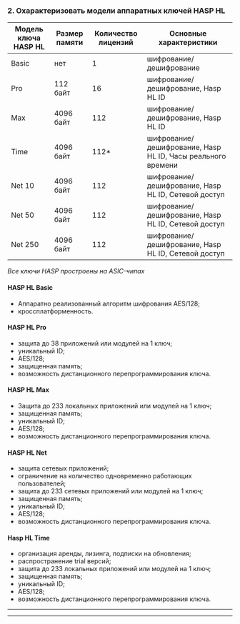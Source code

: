 ### 2.  Охарактеризовать модели аппаратных ключей  HASP HL

| Модель ключа HASP HL | Размер памяти | Количество лицензий | Основные характеристики                                     |
|----------------------|---------------|---------------------|-------------------------------------------------------------|
| Basic                | нет           | 1                   | шифрование/дешифрование                                     |
| Pro                  | 112 байт      | 16                  | шифрование/дешифрование, Hasp HL ID                         |
| Max                  | 4096 байт     | 112                 | шифрование/дешифрование, Hasp HL ID                         |
| Time                 | 4096 байт     | 112*                | шифрование/дешифрование, Hasp HL ID, Часы реального времени |
| Net 10               | 4096 байт     | 112                 | шифрование/дешифрование, Hasp HL ID, Сетевой доступ         |
| Net 50               | 4096 байт     | 112                 | шифрование/дешифрование, Hasp HL ID, Сетевой доступ         |
| Net 250              | 4096 байт     | 112                 | шифрование/дешифрование, Hasp HL ID, Сетевой доступ         |


*Все ключи HASP простроены на ASIC-чипах*

#### HASP HL Basic
* Аппаратно реализованный алгоритм шифрования AES/128;
* кроссплатформенность.

#### HASP HL Pro
* защита до 38 приложений или модулей на 1 ключ;
* уникальный ID;
* AES/128;
* защищенная память;
* возможность дистанционного перепрограммирования ключа.

#### HASP HL Max
* Защита до 233 локальных приложений или модулей на 1 ключ;
* защищенная память;
* уникальный ID;
* AES/128;
* возможность дистанционного перепрограммирования ключа.

#### HASP HL Net
* защита сетевых приложений;
* ограничение на количество одновременно работающих пользователей;
* защита до 233 сетевых приложений или модулей на 1 ключ;
* защищенная память;
* уникальный ID;
* AES/128;
* возможность дистанционного перепрограммирования ключа.
  
#### Hasp HL Time
* организация аренды, лизинга, подписки на обновления;
* распространение trial версий;
* защита до 233 локальных приложений или модулей на 1 ключ;
* защищенная память;
* уникальный ID;
* AES/128;
* возможность дистанционного перепрограммирования ключа.

---
---
